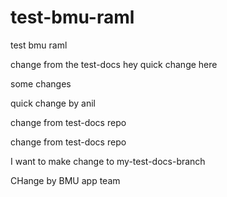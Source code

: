 # test-bmu-raml
test bmu raml

change from the test-docs
hey quick change here

some changes 

quick change by anil

change from test-docs repo


change from test-docs repo

I want to make change to my-test-docs-branch

CHange by BMU app team

